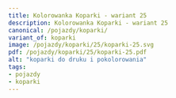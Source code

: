 ```yaml
---
title: Kolorowanka Koparki - wariant 25
description: Kolorowanka Koparki - wariant 25
canonical: /pojazdy/koparki/
variant_of: koparki
image: /pojazdy/koparki/25/koparki-25.svg
pdf: /pojazdy/koparki/25/koparki-25.pdf
alt: "koparki do druku i pokolorowania"
tags:
- pojazdy
- koparki
---
```

